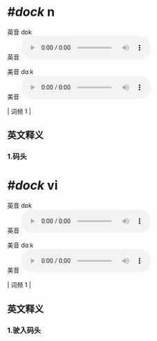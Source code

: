 # ***\#dock*** n
英音 dɒk  
英音
<audio src="./media/dock1.aac" controls="controls"></audio>

美音 dɑːk  
美音
<audio src="./media/dock2.aac" controls="controls"></audio>



| 词频 1 |  

英文释义
---
### 1.**码头**  


# ***\#dock*** vi
英音 dɒk  
英音
<audio src="./media/dock1.aac" controls="controls"></audio>

美音 dɑːk  
美音
<audio src="./media/dock2.aac" controls="controls"></audio>



| 词频 1 |  

英文释义
---
### 1.**驶入码头**  


